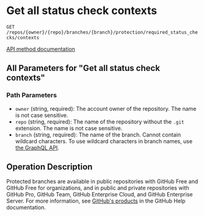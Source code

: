 # Get all status check contexts

`GET /repos/{owner}/{repo}/branches/{branch}/protection/required_status_checks/contexts`

[API method documentation](https://docs.github.com/rest/branches/branch-protection#get-all-status-check-contexts)

## All Parameters for "Get all status check contexts"

### Path Parameters

- `owner` (string, required): The account owner of the repository. The name is not case sensitive.
- `repo` (string, required): The name of the repository without the `.git` extension. The name is not case sensitive.
- `branch` (string, required): The name of the branch. Cannot contain wildcard characters. To use wildcard characters in branch names, use [the GraphQL API](https://docs.github.com/graphql).

## Operation Description

Protected branches are available in public repositories with GitHub Free and GitHub Free for organizations, and in public and private repositories with GitHub Pro, GitHub Team, GitHub Enterprise Cloud, and GitHub Enterprise Server. For more information, see [GitHub's products](https://docs.github.com/github/getting-started-with-github/githubs-products) in the GitHub Help documentation.
